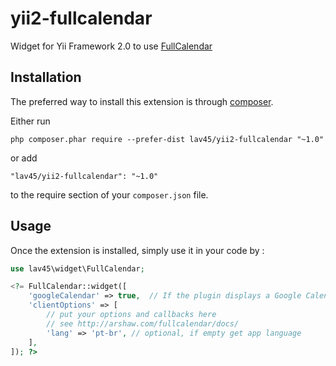 yii2-fullcalendar
===========
Widget for Yii Framework 2.0 to use [FullCalendar](http://arshaw.com/fullcalendar)

Installation
------------

The preferred way to install this extension is through [composer](http://getcomposer.org/download/).

Either run

```
php composer.phar require --prefer-dist lav45/yii2-fullcalendar "~1.0"
```

or add

```
"lav45/yii2-fullcalendar": "~1.0"
```

to the require section of your `composer.json` file.


Usage
-----

Once the extension is installed, simply use it in your code by :

```php
use lav45\widget\FullCalendar;

<?= FullCalendar::widget([
    'googleCalendar' => true,  // If the plugin displays a Google Calendar. Default false
    'clientOptions' => [
        // put your options and callbacks here
        // see http://arshaw.com/fullcalendar/docs/
        'lang' => 'pt-br', // optional, if empty get app language
    ],
]); ?>
```